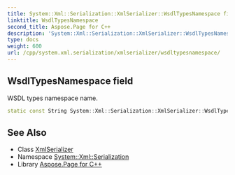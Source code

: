 ```yaml
---
title: System::Xml::Serialization::XmlSerializer::WsdlTypesNamespace field
linktitle: WsdlTypesNamespace
second_title: Aspose.Page for C++
description: 'System::Xml::Serialization::XmlSerializer::WsdlTypesNamespace field. WSDL types namespace name in C++.'
type: docs
weight: 600
url: /cpp/system.xml.serialization/xmlserializer/wsdltypesnamespace/
---
```

## WsdlTypesNamespace field


WSDL types namespace name.

```cpp
static const String System::Xml::Serialization::XmlSerializer::WsdlTypesNamespace
```

## See Also

* Class [XmlSerializer](../)
* Namespace [System::Xml::Serialization](../../)
* Library [Aspose.Page for C++](../../../)
